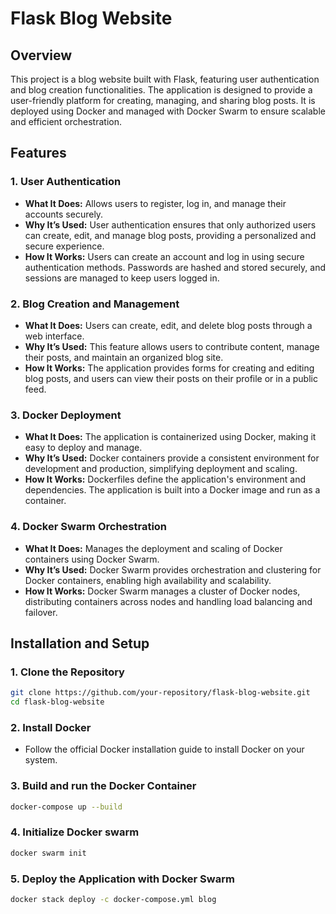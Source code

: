 # Flask Blog Website

## Overview

This project is a blog website built with Flask, featuring user authentication and blog creation functionalities. The application is designed to provide a user-friendly platform for creating, managing, and sharing blog posts. It is deployed using Docker and managed with Docker Swarm to ensure scalable and efficient orchestration.

## Features

### 1. **User Authentication**
- **What It Does:** Allows users to register, log in, and manage their accounts securely.
- **Why It’s Used:** User authentication ensures that only authorized users can create, edit, and manage blog posts, providing a personalized and secure experience.
- **How It Works:** Users can create an account and log in using secure authentication methods. Passwords are hashed and stored securely, and sessions are managed to keep users logged in.

### 2. **Blog Creation and Management**
- **What It Does:** Users can create, edit, and delete blog posts through a web interface.
- **Why It’s Used:** This feature allows users to contribute content, manage their posts, and maintain an organized blog site.
- **How It Works:** The application provides forms for creating and editing blog posts, and users can view their posts on their profile or in a public feed.

### 3. **Docker Deployment**
- **What It Does:** The application is containerized using Docker, making it easy to deploy and manage.
- **Why It’s Used:** Docker containers provide a consistent environment for development and production, simplifying deployment and scaling.
- **How It Works:** Dockerfiles define the application's environment and dependencies. The application is built into a Docker image and run as a container.

### 4. **Docker Swarm Orchestration**
- **What It Does:** Manages the deployment and scaling of Docker containers using Docker Swarm.
- **Why It’s Used:** Docker Swarm provides orchestration and clustering for Docker containers, enabling high availability and scalability.
- **How It Works:** Docker Swarm manages a cluster of Docker nodes, distributing containers across nodes and handling load balancing and failover.

## Installation and Setup

### 1. **Clone the Repository**
```bash
git clone https://github.com/your-repository/flask-blog-website.git
cd flask-blog-website
```
### 2. **Install Docker**
- Follow the official Docker installation guide to install Docker on your system.

### 3. **Build and run the Docker Container**
```bash
docker-compose up --build
```
### 4. **Initialize Docker swarm**
```bash
docker swarm init
```
### 5. **Deploy the Application with Docker Swarm**
```bash
docker stack deploy -c docker-compose.yml blog
```
